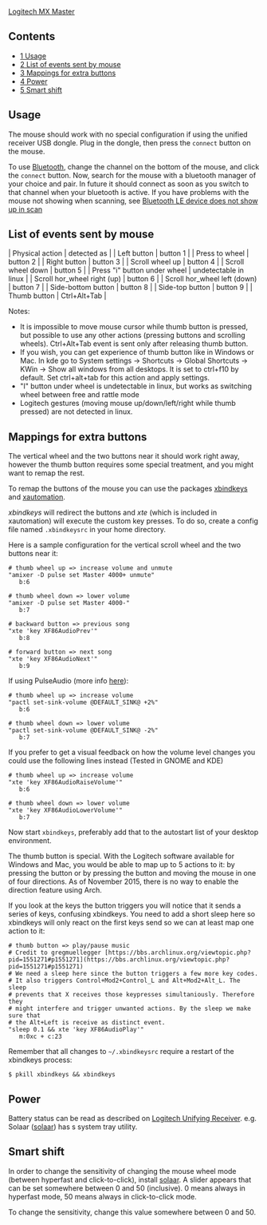 [Logitech MX Master](http://www.logitech.com/en-us/product/mx-master)

## Contents

*   [1 Usage](#Usage)
*   [2 List of events sent by mouse](#List_of_events_sent_by_mouse)
*   [3 Mappings for extra buttons](#Mappings_for_extra_buttons)
*   [4 Power](#Power)
*   [5 Smart shift](#Smart_shift)

## Usage

The mouse should work with no special configuration if using the unified receiver USB dongle. Plug in the dongle, then press the `connect` button on the mouse.

To use [Bluetooth](/index.php/Bluetooth "Bluetooth"), change the channel on the bottom of the mouse, and click the `connect` button. Now, search for the mouse with a bluetooth manager of your choice and pair. In future it should connect as soon as you switch to that channel when your bluetooth is active. If you have problems with the mouse not showing when scanning, see [Bluetooth LE device does not show up in scan](/index.php/Bluetooth#Device_does_not_show_up_in_scan "Bluetooth")

## List of events sent by mouse

| Physical action | detected as |
| Left button | button 1 |
| Press to wheel | button 2 |
| Right button | button 3 |
| Scroll wheel up | button 4 |
| Scroll wheel down | button 5 |
| Press "i" button under wheel | undetectable in linux |
| Scroll hor_wheel right (up) | button 6 |
| Scroll hor_wheel left (down) | button 7 |
| Side-bottom button | button 8 |
| Side-top button | button 9 |
| Thumb button | Ctrl+Alt+Tab |

Notes:

*   It is impossible to move mouse cursor while thumb button is pressed, but possible to use any other actions (pressing buttons and scrolling wheels). Ctrl+Alt+Tab event is sent only after releasing thumb button.
*   If you wish, you can get experience of thumb button like in Windows or Mac. In kde go to System settings → Shortcuts → Global Shortcuts → KWin → Show all windows from all desktops. It is set to ctrl+f10 by default. Set ctrl+alt+tab for this action and apply settings.
*   "I" button under wheel is undetectable in linux, but works as switching wheel between free and rattle mode
*   Logitech gestures (moving mouse up/down/left/right while thumb pressed) are not detected in linux.

## Mappings for extra buttons

The vertical wheel and the two buttons near it should work right away, however the thumb button requires some special treatment, and you might want to remap the rest.

To remap the buttons of the mouse you can use the packages [xbindkeys](https://www.archlinux.org/packages/?name=xbindkeys) and [xautomation](https://www.archlinux.org/packages/?name=xautomation).

*xbindkeys* will redirect the buttons and *xte* (which is included in xautomation) will execute the custom key presses. To do so, create a config file named `.xbindkeysrc` in your home directory.

Here is a sample configuration for the vertical scroll wheel and the two buttons near it:

```
# thumb wheel up => increase volume and unmute      
"amixer -D pulse set Master 4000+ unmute"
   b:6                                   

# thumb wheel down => lower volume       
"amixer -D pulse set Master 4000-"       
   b:7                                   

# backward button => previous song       
"xte 'key XF86AudioPrev'"                
   b:8                                   

# forward button => next song            
"xte 'key XF86AudioNext'"                
   b:9

```

If using PulseAudio (more info [here](/index.php/Xbindkeys#Volume_control "Xbindkeys")):

```
# thumb wheel up => increase volume
"pactl set-sink-volume @DEFAULT_SINK@ +2%"
   b:6

# thumb wheel down => lower volume
"pactl set-sink-volume @DEFAULT_SINK@ -2%"
   b:7

```

If you prefer to get a visual feedback on how the volume level changes you could use the following lines instead (Tested in GNOME and KDE)

```
# thumb wheel up => increase volume
"xte 'key XF86AudioRaiseVolume'"
   b:6

# thumb wheel down => lower volume
"xte 'key XF86AudioLowerVolume'"
   b:7

```

Now start `xbindkeys`, preferably add that to the autostart list of your desktop environment.

The thumb button is special. With the Logitech software available for Windows and Mac, you would be able to map up to 5 actions to it: by pressing the button or by pressing the button and moving the mouse in one of four directions. As of November 2015, there is no way to enable the direction feature using Arch.

If you look at the keys the button triggers you will notice that it sends a series of keys, confusing xbindkeys. You need to add a short sleep here so xbindkeys will only react on the first keys send so we can at least map one action to it:

```
# thumb button => play/pause music         
# Credit to gregmuellegger [https://bbs.archlinux.org/viewtopic.php?pid=1551271#p1551271](https://bbs.archlinux.org/viewtopic.php?pid=1551271#p1551271)                               
# We need a sleep here since the button triggers a few more key codes. 
# It also triggers Control+Mod2+Control_L and Alt+Mod2+Alt_L. The sleep       
# prevents that X receives those keypresses simultaniously. Therefore they    
# might interfere and trigger unwanted actions. By the sleep we make sure that
# the Alt+Left is receive as distinct event.                                  
"sleep 0.1 && xte 'key XF86AudioPlay'"                                        
   m:0xc + c:23

```

Remember that all changes to `~/.xbindkeysrc` require a restart of the xbindkeys process:

```
$ pkill xbindkeys && xbindkeys

```

## Power

Battery status can be read as described on [Logitech Unifying Receiver](/index.php/Logitech_Unifying_Receiver "Logitech Unifying Receiver"). e.g. Solaar ([solaar](https://www.archlinux.org/packages/?name=solaar)) has s system tray utility.

## Smart shift

In order to change the sensitivity of changing the mouse wheel mode (between hyperfast and click-to-click), install [solaar](https://www.archlinux.org/packages/?name=solaar). A slider appears that can be set somewhere between 0 and 50 (inclusive). 0 means always in hyperfast mode, 50 means always in click-to-click mode.

To change the sensitivity, change this value somewhere between 0 and 50.